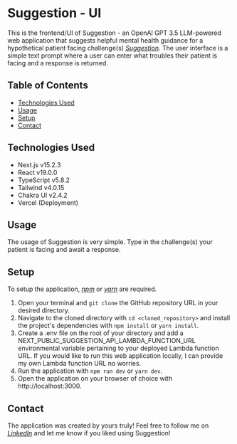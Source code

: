 # Suggestion - UI

This is the frontend/UI of Suggestion - an OpenAI GPT 3.5 LLM-powered web application that suggests helpful mental health guidance for a hypothetical patient facing challenge(s) [_Suggestion_](https://suggestion-ui.vercel.app/). The user interface is a simple text prompt where a user can enter what troubles their patient is facing and a response is returned.

## Table of Contents

- [Technologies Used](#technologies-used)
- [Usage](#usage)
- [Setup](#setup)
- [Contact](#contact)

## Technologies Used

- Next.js v15.2.3
- React v19.0.0
- TypeScript v5.8.2
- Tailwind v4.0.15
- Chakra UI v2.4.2
- Vercel (Deployment)

## Usage

The usage of Suggestion is very simple. Type in the challenge(s) your patient is facing and await a response.

## Setup

To setup the application, [_npm_](https://docs.npmjs.com/downloading-and-installing-node-js-and-npm) or [_yarn_](https://classic.yarnpkg.com/lang/en/docs/install/#mac-stable) are required.

1. Open your terminal and `git clone` the GitHub repository URL in your desired directory.
2. Navigate to the cloned directory with `cd <cloned_repository>` and install the project's dependencies with `npm install` or `yarn install`.
3. Create a .env file on the root of your directory and add a NEXT_PUBLIC_SUGGESTION_API_LAMBDA_FUNCTION_URL environmental variable pertaining to your deployed Lambda function URL. If you would like to run this web application locally, I can provide my own Lambda function URL no worries.
4. Run the application with `npm run dev` or `yarn dev`.
5. Open the application on your browser of choice with http://localhost:3000.

## Contact

The application was created by yours truly! Feel free to follow me on [_LinkedIn_](https://www.linkedin.com/in/ahmed-gorashi-546447b5/) and let me know if you liked using Suggestion!
